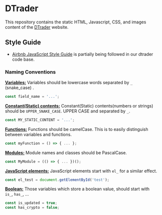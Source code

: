 # DTrader

This repository contains the static HTML, Javascript, CSS, and images content of the [DTrader](http://app.deriv.com/dtrader) website.

## Style Guide

- [Airbnb JavaScript Style Guide](https://github.com/airbnb/javascript/blob/master/README.md) is partially being followed in our dtrader code base.

### Naming Conventions

<a id="naming-conventions-variables"></a>
**[Variables:](#naming-conventions-variables)** Variables should be lowercase words separated by `_` (snake_case) .

```JavaScript
const field_name = '...';
```

<a id="naming-conventions-constant-contents"></a>
**[Constant(Static) contents:](#naming-conventions-constant-contents)** Constant(Static) contents(numbers or strings) should be `UPPER_SNAKE_CASE`. UPPER CASE and separated by `_`.

```JavaScript
const MY_STATIC_CONTENT = '...';
```

<a id="naming-conventions-functions"></a>
**[Functions:](#naming-conventions-functions)** Functions should be camelCase. This is to easily distinguish between variables and functions.

```JavaScript
const myFunction = () => { ... };
```

<a id="naming-conventions-modules"></a>
**[Modules:](#naming-conventions-modules)** Module names and classes should be PascalCase.

```JavaScript
const MyModule = (() => { ... })();
```

<a id="naming-conventions-javascript-elements"></a>
**[JavaScript elements:](#naming-conventions-javascript-elements)** JavaScript elements start with `el_` for a similar effect.

```JavaScript
const el_test = document.getElementById('test');
```

<a id="naming-conventions-boolean"></a>
**[Boolean:](#naming-conventions-boolean)** Those variables which store a boolean value, should start with `is_`, `has_`, ...

```JavaScript
const is_updated = true;
const has_crypto = false;
```
